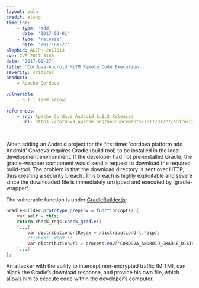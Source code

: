 ```yaml
---
layout: vuln
credit: along
timeline:
    - type: 'add'
      date: '2017-03-01'
    - type: 'release'
      date: '2017-01-27' 
alephid: ALEPH-2017013
cve: CVE-2017-3160
date: '2017-01-27'
title: 'Cordova-Android MiTM Remote Code Execution'
severity: critical
product:
    - Apache Cordova
    
vulnerable:
    - 6.1.1 (and below)
    
references:
    - src: Apache Cordova Android 6.1.2 Released
      url: https://cordova.apache.org/announcements/2017/01/27/android-612.html
      
---
```

When adding an Android project for the first time: 'cordova platform add Android' Cordova requires Gradle (build tool) to be installed in the local development  environment. If the developer had not pre-installed Gradle, the gradle-wrapper component 
would send a request to download the required build-tool. The problem is that the download directory is sent over HTTP, thus creating a security breach. This breach is highly exploitable and severe since the downloaded file is immediately unzipped and executed by 'gradle-wrapper'.

The vulnerable function is under [GradleBuilder.js](https://github.com/apache/cordova-android/blob/master/bin/templates/cordova/lib/builders/GradleBuilder.js#L189):

```java
GradleBuilder.prototype.prepEnv = function(opts) {
    var self = this;
    return check_reqs.check_gradle()
    [...]
        var distributionUrlRegex = /distributionUrl.*zip/;
        /*jshint -W069 */
        var distributionUrl = process.env['CORDOVA_ANDROID_GRADLE_DISTRIBUTION_URL'] || 'https\\://services.gradle.org/distributions/gradle-2.14.1-all.zip';
    [...]
};
```

An attacker with the ability to intercept non-encrypted traffic (MiTM), can hijack the Gradle’s download response, and provide his own file, which allows him to execute code within the developer’s computer.


